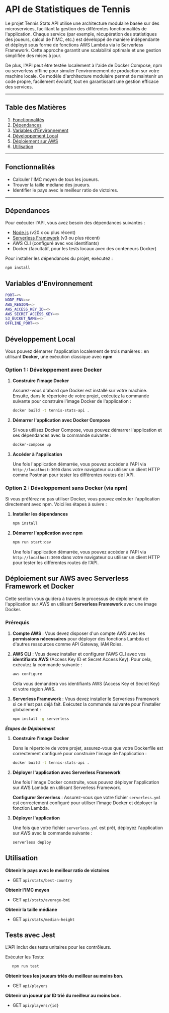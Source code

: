 # API de Statistiques de Tennis

Le projet Tennis Stats API utilise une architecture modulaire basée sur des microservices, facilitant la gestion des différentes fonctionnalités de l'application. Chaque service (par exemple, récupération des statistiques des joueurs, calcul de l'IMC, etc.) est développé de manière indépendante et déployé sous forme de fonctions AWS Lambda via le Serverless Framework. Cette approche garantit une scalabilité optimale et une gestion simplifiée des mises à jour.

De plus, l'API peut être testée localement à l'aide de Docker Compose, npm ou serverless offline pour simuler l'environnement de production sur votre machine locale. Ce modèle d'architecture modulaire permet de maintenir un code propre, facilement évolutif, tout en garantissant une gestion efficace des services.

---

## Table des Matières

1. [Fonctionnalités](#fonctionnalités)
2. [Dépendances](#dépendances)
3. [Variables d'Environnement](#variables-denvironnement)
4. [Développement Local](#développement-local)
5. [Déploiement sur AWS](#déploiement-sur-aws)
6. [Utilisation](#utilisation)

---

## Fonctionnalités

- Calculer l'IMC moyen de tous les joueurs.
- Trouver la taille médiane des joueurs.
- Identifier le pays avec le meilleur ratio de victoires.

---

## Dépendances

Pour exécuter l'API, vous avez besoin des dépendances suivantes :

- [Node.js](https://nodejs.org/) (v20.x ou plus récent)
- [Serverless Framework](https://www.serverless.com/) (v3 ou plus récent)
- AWS CLI (configuré avec vos identifiants)
- Docker (facultatif, pour les tests locaux avec des conteneurs Docker)

Pour installer les dépendances du projet, exécutez :

```bash
npm install
```

## Variables d'Environnement

```bash
PORT=<>
NODE_ENV=<>
AWS_REGION=<>
AWS_ACCESS_KEY_ID=<>
AWS_SECRET_ACCESS_KEY=<>
S3_BUCKET_NAME=<>
OFFLINE_PORT=<>
```

## Développement Local

Vous pouvez démarrer l'application localement de trois manières : en utilisant **Docker**, une exécution classique avec **npm**

### Option 1 : Développement avec Docker

1. **Construire l'image Docker**

   Assurez-vous d'abord que Docker est installé sur votre machine. Ensuite, dans le répertoire de votre projet, exécutez la commande suivante pour construire l'image Docker de l'application :

   ```bash
   docker build -t tennis-stats-api .
   ```

2. **Démarrer l'application avec Docker Compose**

   Si vous utilisez Docker Compose, vous pouvez démarrer l'application et ses dépendances avec la commande suivante :

   ```bash
   docker-compose up
   ```

3. **Accéder à l'application**

   Une fois l'application démarrée, vous pouvez accéder à l'API via `http://localhost:3000` dans votre navigateur ou utiliser un client HTTP comme Postman pour tester les différentes routes de l'API.

### Option 2 : Développement sans Docker (via npm)

Si vous préférez ne pas utiliser Docker, vous pouvez exécuter l'application directement avec npm. Voici les étapes à suivre :

1. **Installer les dépendances**

   ```bash
   npm install
   ```

2. **Démarrer l'application avec npm**

   ```bash
   npm run start:dev
   ```

   Une fois l'application démarrée, vous pouvez accéder à l'API via `http://localhost:3000` dans votre navigateur ou utiliser un client HTTP pour tester les différentes routes de l'API.

## Déploiement sur AWS avec Serverless Framework et Docker

Cette section vous guidera à travers le processus de déploiement de l'application sur AWS en utilisant **Serverless Framework** avec une image Docker.

### Prérequis

1. **Compte AWS** : Vous devez disposer d'un compte AWS avec les **permissions nécessaires** pour déployer des fonctions Lambda et d'autres ressources comme API Gateway, IAM Roles.
2. **AWS CLI** : Vous devez installer et configurer l'AWS CLI avec vos **identifiants AWS** (Access Key ID et Secret Access Key). Pour cela, exécutez la commande suivante :

   ```bash
   aws configure
   ```

   Cela vous demandera vos identifiants AWS (Access Key et Secret Key) et votre région AWS.

3. **Serverless Framework** : Vous devez installer le Serverless Framework si ce n'est pas déjà fait. Exécutez la commande suivante pour l'installer globalement :

   ```bash
   npm install -g serverless
   ```

**_Étapes de Déploiement_**

1. **Construire l'image Docker**

   Dans le répertoire de votre projet, assurez-vous que votre Dockerfile est correctement configuré pour construire l'image de l'application :

   ```bash
   docker build -t tennis-stats-api .
   ```

2. **Déployer l'application avec Serverless Framework**

   Une fois l'image Docker construite, vous pouvez déployer l'application sur AWS Lambda en utilisant Serverless Framework.

   **Configurer Serverless** : Assurez-vous que votre fichier `serverless.yml` est correctement configuré pour utiliser l'image Docker et déployer la fonction Lambda.

3. **Déployer l'application**

   Une fois que votre fichier `serverless.yml` est prêt, déployez l'application sur AWS avec la commande suivante :

   ```bash
   serverless deploy
   ```

## Utilisation

**Obtenir le pays avec le meilleur ratio de victoires**

- GET `api/stats/best-country`

**Obtenir l'IMC moyen**

- GET `api/stats/average-bmi`

**Obtenir la taille médiane**

- GET `api/stats/median-height`

## Tests avec Jest

L'API inclut des tests unitaires pour les contrôleurs.

Exécuter les Tests:

```bash
   npm run test
   ```

**Obtenir tous les joueurs triés du meilleur au moins bon.**

- GET `api/players`

**Obtenir un joueur par ID trié du meilleur au moins bon.**

- GET `api/players/{id}`

